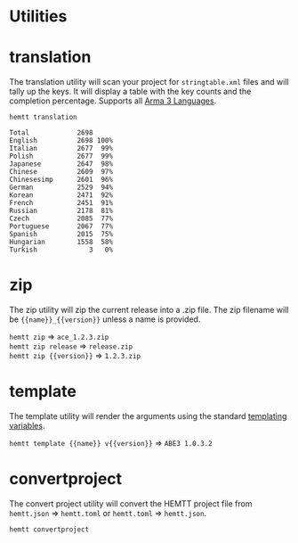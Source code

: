 # Utilities

# translation

The translation utility will scan your project for `stringtable.xml` files and will tally up the keys. It will display a table with the key counts and the completion percentage. Supports all [Arma 3 Languages](https://community.bistudio.com/wiki/Stringtable.xml#Supported_languages).

`hemtt translation`
```
Total            2698
English          2698 100%
Italian          2677  99%
Polish           2677  99%
Japanese         2647  98%
Chinese          2609  97%
Chinesesimp      2601  96%
German           2529  94%
Korean           2471  92%
French           2451  91%
Russian          2178  81%
Czech            2085  77%
Portuguese       2067  77%
Spanish          2015  75%
Hungarian        1558  58%
Turkish             3   0%
```

# zip

The zip utility will zip the current release into a .zip file. The zip filename will be `{{name}}_{{version}}` unless a name is provided.

`hemtt zip` => `ace_1.2.3.zip`  
`hemtt zip release` => `release.zip`  
`hemtt zip {{version}}` => `1.2.3.zip`  

# template

The template utility will render the arguments using the standard [templating variables](templating.md).

`hemtt template {{name}} v{{version}}` => `ABE3 1.0.3.2`

# convertproject
The convert project utility will convert the HEMTT project file from `hemtt.json` => `hemtt.toml` or `hemtt.toml` => `hemtt.json`.

`hemtt convertproject`
